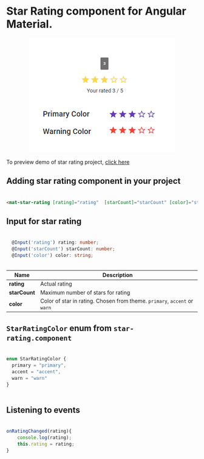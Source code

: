 # Star Rating component for Angular Material.
<p align="center">
    <img  alt="Star Rating" src="img/starRating.png" class="img-responsive">
</p>

To preview demo of star rating project, [click here](https://stackblitz.com/edit/angular-material-star-rating?embed=1&file=index.html&hideExplorer=1&hideNavigation=1&view=preview)

## Adding star rating component in your project

```html

<mat-star-rating [rating]="rating"  [starCount]="starCount" [color]="starColor" (ratingUpdated)="onRatingChanged($event)"></mat-star-rating>

```
## Input for star rating

```typescript

  @Input('rating') rating: number;
  @Input('starCount') starCount: number;
  @Input('color') color: string;
  
```  

Name | Description
--- | --- 
**rating** | Actual rating 
**starCount** | Maximum number of stars for rating 
**color** | Color of star in rating. Chosen from theme. `primary`, `accent` or `warn` 

## `StarRatingColor` enum from `star-rating.component`
```typescript

enum StarRatingColor {
  primary = "primary",
  accent = "accent",
  warn = "warn"
}
  
```

## Listening to events
```typescript

onRatingChanged(rating){
	console.log(rating);
	this.rating = rating;
}
  
```

